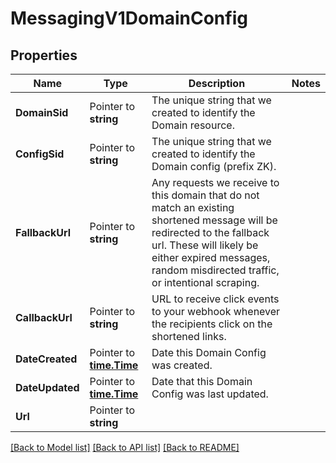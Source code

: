 # MessagingV1DomainConfig

## Properties

Name | Type | Description | Notes
------------ | ------------- | ------------- | -------------
**DomainSid** | Pointer to **string** | The unique string that we created to identify the Domain resource. |
**ConfigSid** | Pointer to **string** | The unique string that we created to identify the Domain config (prefix ZK). |
**FallbackUrl** | Pointer to **string** | Any requests we receive to this domain that do not match an existing shortened message will be redirected to the fallback url. These will likely be either expired messages, random misdirected traffic, or intentional scraping. |
**CallbackUrl** | Pointer to **string** | URL to receive click events to your webhook whenever the recipients click on the shortened links. |
**DateCreated** | Pointer to [**time.Time**](time.Time.md) | Date this Domain Config was created. |
**DateUpdated** | Pointer to [**time.Time**](time.Time.md) | Date that this Domain Config was last updated. |
**Url** | Pointer to **string** |  |

[[Back to Model list]](../README.md#documentation-for-models) [[Back to API list]](../README.md#documentation-for-api-endpoints) [[Back to README]](../README.md)


